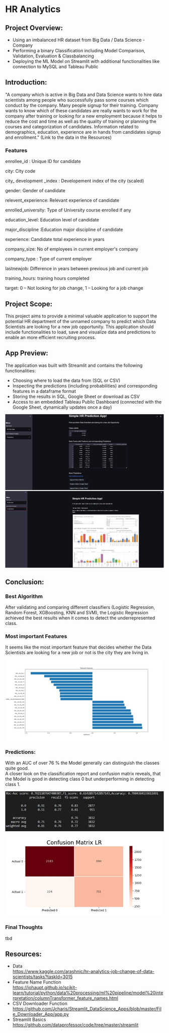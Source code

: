 # HR Analytics

## Project Overview:

* Using an imbalanced HR dataset from Big Data / Data Science - Company  
* Performing a binary Classification including Model Comparison, Validation, Evaluation & Classbalancing 
* Deploying the ML Model on Streamlit with additional functionalities like connection to MySQL and Tableau Public


## Introduction:

"A company which is active in Big Data and Data Science wants to hire data scientists among people who successfully pass some courses which conduct by the company. Many people signup for their training. Company wants to know which of these candidates are really wants to work for the company after training or looking for a new employment because it helps to reduce the cost and time as well as the quality of training or planning the courses and categorization of candidates. Information related to demographics, education, experience are in hands from candidates signup and enrollment." (Link to the data in the Resources)

### Features

enrollee_id : Unique ID for candidate

city: City code

city_ development _index : Developement index of the city (scaled)

gender: Gender of candidate

relevent_experience: Relevant experience of candidate

enrolled_university: Type of University course enrolled if any

education_level: Education level of candidate

major_discipline :Education major discipline of candidate

experience: Candidate total experience in years

company_size: No of employees in current employer's company

company_type : Type of current employer

lastnewjob: Difference in years between previous job and current job

training_hours: training hours completed

target: 0 – Not looking for job change, 1 – Looking for a job change


## Project Scope:

This project aims to provide a minimal valuable application to support the potential HR department of the unnamed company to predict which Data Scientists are looking for a new job opportunity. This application should include functionalities to load, save and visualize data and predictions to enable an more efficient recruiting process.

## App Preview:

The application was built with Streamlit and contains the following functionalities:
* Choosing where to load the data from (SQL or CSV)
* Inspecting the predictions (including probabilities) and corresponding features in a dataframe format 
* Storing the results in SQL, Google Sheet or download as CSV 
* Access to an embedded Tableau Public Dashboard (connected with the Google Sheet, dynamically updates once a day)

![Streamlit App Overview](https://github.com/Reik96/HR_Analytics/blob/master/pictures/Streamlit_Page1.JPG)
![Streamlit App Tableau Integration](https://github.com/Reik96/HR_Analytics/blob/master/pictures/Streamlit_Tableau.JPG)



## Conclusion:

### Best Algorithm

After validating and comparing different classifiers (Logistic Regression, Random Forest, XGBoosting, KNN and SVM), the Logistic Regression achieved the best results when it comes to detect the underrepresented class.

### Most important Features

It seems like the most important feature that decides whether the Data Scientists are looking for a new job or not is the city they are living in. <br>

![Feature Importance](https://github.com/Reik96/HR_Analytics/blob/master/pictures/Feature_Importance.jpeg)

###  Predictions:

With an AUC of over 76 % the Model generally can distinguish the classes quite good.<br>
A closer look on the classification report and confusion matrix reveals, that the Model is good in detecting class 0 but underperforming in detecting class 1. <br>

![Classification Report](https://github.com/Reik96/HR_Analytics/blob/master/pictures/Classification_Report.JPG)

![Confusion Matrix](https://github.com/Reik96/HR_Analytics/blob/master/pictures/Confusion_Matrix.jpeg)<br>

### Final Thoughts

tbd


## Resources: 
* Data<br>
https://www.kaggle.com/arashnic/hr-analytics-job-change-of-data-scientists/tasks?taskId=3015<br>
* Feature Name Function <br>
https://johaupt.github.io/scikit-learn/tutorial/python/data%20processing/ml%20pipeline/model%20interpretation/columnTransformer_feature_names.html<br>
* CSV Downloader Function <br>
https://github.com/Jcharis/Streamlit_DataScience_Apps/blob/master/File_Downloader_App/app.py
* Streamlit Basics<br>
https://github.com/dataprofessor/code/tree/master/streamlit
